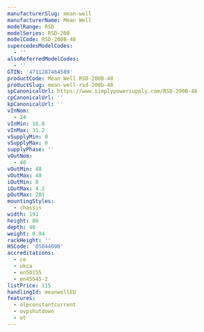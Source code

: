 ```yaml
---
manufacturerSlug: mean-well
manufacturerName: Mean Well
modelRange: RSD
modelSeries: RSD-200
modelCode: RSD-200B-48
supercedesModelCodes:
  - ''
alsoReferredModelCodes:
  - ''
GTIN: '4711287464589'
productCode: Mean Well RSD-200B-48
productSlug: mean-well-rsd-200b-48
spCanonicalUrl: https://www.simplypowersupply.com/RSD-200B-48
cpCanonicalUrl: ''
kpCanonicalUrl: ''
vInNom:
  - 24
vInMin: 16.8
vInMax: 31.2
vSupplyMin: 0
vSupplyMax: 0
supplyPhase: ''
vOutNom:
  - 48
vOutMin: 48
vOutMax: 48
iOutMin: 0
iOutMax: 4.2
pOutMax: 201
mountingStyles:
  - chassis
width: 191
height: 86
depth: 40
weight: 0.94
rackHeight: ''
HSCode: '85044090'
accreditations:
  - ce
  - ukca
  - en50155
  - en45545-2
listPrice: 115
handlingId: meanwellEU
features:
  - olpconstantcurrent
  - ovpshutdown
  - ot
---
```

